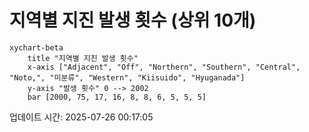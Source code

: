 # 지역별 지진 발생 횟수 (상위 10개)

```mermaid
xychart-beta
    title "지역별 지진 발생 횟수"
    x-axis ["Adjacent", "Off", "Northern", "Southern", "Central", "Noto,", "미분류", "Western", "Kiisuido", "Hyuganada"]
    y-axis "발생 횟수" 0 --> 2002
    bar [2000, 75, 17, 16, 8, 8, 6, 5, 5, 5]
```

업데이트 시간: 2025-07-26 00:17:05
